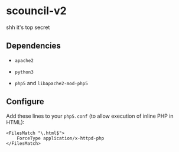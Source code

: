 # scouncil-v2

shh it's top secret

## Dependencies

+ `apache2`

+ `python3`

+ `php5` and `libapache2-mod-php5`

## Configure

Add these lines to your `php5.conf` (to allow execution of inline PHP in HTML):

```
<FilesMatch "\.html$">
    ForceType application/x-httpd-php
</FilesMatch>
```